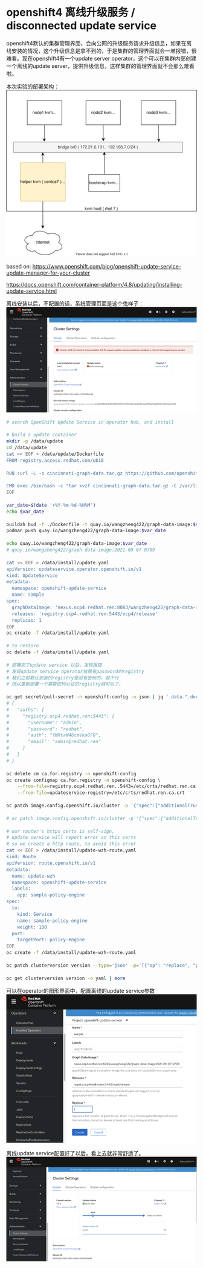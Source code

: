 # openshift4 离线升级服务 / disconnected update service

openshift4默认的集群管理界面，会向公网的升级服务请求升级信息，如果在离线安装的情况，这个升级信息是拿不到的，于是集群的管理界面就会一堆报错，很难看。现在openshift4有一个update server operator，这个可以在集群内部创建一个离线的update server，提供升级信息，这样集群的管理界面就不会那么难看啦。

本次实验的部署架构：
![](dia/4.8.update.3node.drawio.svg)

based on: https://www.openshift.com/blog/openshift-update-service-update-manager-for-your-cluster

https://docs.openshift.com/container-platform/4.8/updating/installing-update-service.html

离线安装以后，不配置的话，系统管理页面是这个鬼样子：
![](imgs/2021-09-08-15-23-38.png)

```bash
# search OpenShift Update Service in operator hub, and install

# build a update container
mkdir -p /data/update
cd /data/update
cat << EOF > /data/update/Dockerfile
FROM registry.access.redhat.com/ubi8

RUN curl -L -o cincinnati-graph-data.tar.gz https://github.com/openshift/cincinnati-graph-data/archive/master.tar.gz

CMD exec /bin/bash -c "tar xvzf cincinnati-graph-data.tar.gz -C /var/lib/cincinnati/graph-data/ --strip-components=1"
EOF

var_date=$(date '+%Y-%m-%d-%H%M')
echo $var_date

buildah bud -f ./Dockerfile -t quay.io/wangzheng422/graph-data-image:$var_date
podman push quay.io/wangzheng422/graph-data-image:$var_date

echo quay.io/wangzheng422/graph-data-image:$var_date
# quay.io/wangzheng422/graph-data-image:2021-09-07-0709

cat << EOF > /data/install/update.yaml
apiVersion: updateservice.operator.openshift.io/v1
kind: UpdateService
metadata:
  namespace: openshift-update-service
  name: sample
spec:
  graphDataImage: 'nexus.ocp4.redhat.ren:8083/wangzheng422/graph-data-image:2021-09-07-0709'
  releases: 'registry.ocp4.redhat.ren:5443/ocp4/release'
  replicas: 1
EOF
oc create -f /data/install/update.yaml

# to restore
oc delete -f /data/install/update.yaml

# 部署完了update service 以后，发现报错
# 发现update service operator依赖有password的registry
# 我们之前默认安装的registry是没有密码的，就不行
# 所以重新部署一个需要密码认证的registry就可以了。

oc get secret/pull-secret -n openshift-config -o json | jq '.data.".dockerconfigjson"' | jq -r . | base64 -d | jq .
# {
#   "auths": {
#     "registry.ocp4.redhat.ren:5443": {
#       "username": "admin",
#       "password": "redhat",
#       "auth": "YWRtaW46cmVkaGF0",
#       "email": "admin@redhat.ren"
#     }
#   }
# }

oc delete cm ca.for.registry -n openshift-config
oc create configmap ca.for.registry -n openshift-config \
    --from-file=registry.ocp4.redhat.ren..5443=/etc/crts/redhat.ren.ca.crt \
    --from-file=updateservice-registry=/etc/crts/redhat.ren.ca.crt

oc patch image.config.openshift.io/cluster -p '{"spec":{"additionalTrustedCA":{"name":"ca.for.registry"}}}'  --type=merge

# oc patch image.config.openshift.io/cluster -p '{"spec":{"additionalTrustedCA":{"name":"ca.for.registry"}}}'  --type=merge

# our router's https certs is self-sign, 
# update service will report error on this certs
# so we create a http route, to avoid this error
cat << EOF > /data/install/update-wzh-route.yaml
kind: Route
apiVersion: route.openshift.io/v1
metadata:
  name: update-wzh
  namespace: openshift-update-service
  labels:
    app: sample-policy-engine
spec:
  to:
    kind: Service
    name: sample-policy-engine
    weight: 100
  port:
    targetPort: policy-engine
EOF
oc create -f /data/install/update-wzh-route.yaml

oc patch clusterversion version --type='json' -p='[{"op": "replace", "path": "/spec/upstream", "value": "http://update-wzh-openshift-update-service.apps.ocp4.redhat.ren/api/upgrades_info/v1/graph"}]'

oc get clusterversion version -o yaml | more

```
可以在operator的图形界面中，配置离线的update service参数
![](imgs/2021-09-07-16-06-15.png)

离线update service配置好了以后，看上去就非常舒适了。
![](imgs/2021-09-07-22-15-41.png)

